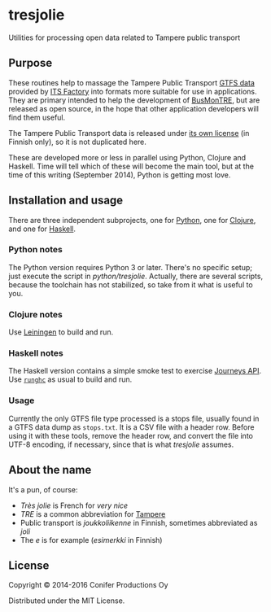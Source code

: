 # tresjolie

Utilities for processing open data related to Tampere public transport

## Purpose

These routines help to massage the Tampere Public Transport
[GTFS data](http://wiki.itsfactory.fi/index.php/Tampere_Public_Transport_GTFS_feed)
provided by [ITS Factory](http://www.hermiagroup.fi/its-factory/)
into formats more suitable for use in applications. They are primary intended to
help the development of [BusMonTRE](http://www.coniferproductions.com/apps/busmontre/), 
but are released as open source, in the hope that other
application developers will find them useful.

The Tampere Public Transport data is released under 
[its own license](http://www.tampere.fi/tampereinfo/avoindata/avoindatalisenssi.html)
(in Finnish only), so it is not duplicated here.

These are developed more or less in parallel using Python, Clojure
and Haskell. Time will tell which of these will become the main
tool, but at the time of this writing (September 2014), Python is
getting most love.

## Installation and usage

There are three independent subprojects, 
one for [Python](http://www.python.org),
one for [Clojure](http://clojure.org),
and one for [Haskell](http://www.haskell.org).

### Python notes

The Python version requires Python 3 or later. There's no specific setup;
just execute the script in _python/tresjolie_. Actually, there are several
scripts, because the toolchain has not stabilized, so take from it what
is useful to you.

### Clojure notes

Use [Leiningen](http://leiningen.org) to build and run.

### Haskell notes

The Haskell version contains a simple smoke test to exercise
[Journeys API](http://wiki.itsfactory.fi/index.php/Journeys_API). 
Use [`runghc`](https://www.haskell.org/ghc/docs/7.0.3/html/users_guide/runghc.html) 
as usual to build and run.

### Usage

Currently the only GTFS file type processed is a stops file, usually
found in a GTFS data dump as `stops.txt`. It is a CSV file with a header row.
Before using it with these tools, remove the header row, and convert the file
into UTF-8 encoding, if necessary, since that is what _tresjolie_ assumes.

## About the name

It's a pun, of course:

* _Très jolie_ is French for _very nice_
* _TRE_ is a common abbreviation for [Tampere](http://www.tampere.fi)
* Public transport is _joukkoliikenne_ in Finnish, sometimes abbreviated as _joli_
* The _e_ is for example (_esimerkki_ in Finnish)

## License

Copyright © 2014-2016 Conifer Productions Oy

Distributed under the MIT License.
